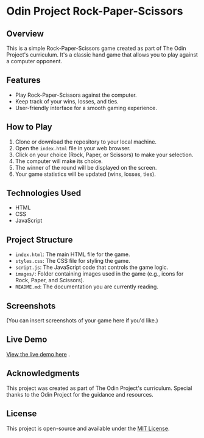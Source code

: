 # Odin Project Rock-Paper-Scissors

## Overview

This is a simple Rock-Paper-Scissors game created as part of The Odin Project's curriculum. It's a classic hand game that allows you to play against a computer opponent.

## Features

- Play Rock-Paper-Scissors against the computer.
- Keep track of your wins, losses, and ties.
- User-friendly interface for a smooth gaming experience.

## How to Play

1. Clone or download the repository to your local machine.
2. Open the `index.html` file in your web browser.
3. Click on your choice (Rock, Paper, or Scissors) to make your selection.
4. The computer will make its choice.
5. The winner of the round will be displayed on the screen.
6. Your game statistics will be updated (wins, losses, ties).

## Technologies Used

- HTML
- CSS
- JavaScript

## Project Structure

- `index.html`: The main HTML file for the game.
- `styles.css`: The CSS file for styling the game.
- `script.js`: The JavaScript code that controls the game logic.
- `images/`: Folder containing images used in the game (e.g., icons for Rock, Paper, and Scissors).
- `README.md`: The documentation you are currently reading.

## Screenshots

(You can insert screenshots of your game here if you'd like.)

## Live Demo

[View the live demo here](#) .

## Acknowledgments

This project was created as part of The Odin Project's curriculum. Special thanks to the Odin Project for the guidance and resources.

## License

This project is open-source and available under the [MIT License](LICENSE).
